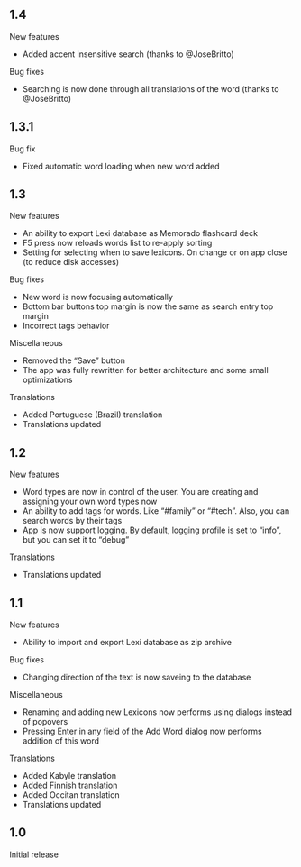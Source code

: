 ## 1.4
<p>New features</p>
<ul>
  <li>Added accent insensitive search (thanks to @JoseBritto)</li>
</ul>
<p>Bug fixes</p>
<ul>
  <li>Searching is now done through all translations of the word (thanks to @JoseBritto)</li>
</ul>

## 1.3.1
<p>Bug fix</p>
<ul>
  <li>Fixed automatic word loading when new word added</li>
</ul>

## 1.3
<p>New features</p>
<ul>
  <li>An ability to export Lexi database as Memorado flashcard deck</li>
  <li>F5 press now reloads words list to re-apply sorting</li>
  <li>Setting for selecting when to save lexicons. On change or on app close (to reduce disk accesses)</li>
</ul>
<p>Bug fixes</p>
<ul>
  <li>New word is now focusing automatically</li>
  <li>Bottom bar buttons top margin is now the same as search entry top margin</li>
  <li>Incorrect tags behavior</li>
</ul>
<p>Miscellaneous</p>
<ul>
  <li>Removed the “Save” button</li>
  <li>The app was fully rewritten for better architecture and some small optimizations</li>
</ul>
<p>Translations</p>
<ul>
  <li>Added Portuguese (Brazil) translation</li>
  <li>Translations updated</li>
</ul>

## 1.2
<p>New features</p>
<ul>
  <li>Word types are now in control of the user. You are creating and assigning your own word types now</li>
  <li>An ability to add tags for words. Like “#family” or “#tech”. Also, you can search words by their tags</li>
  <li>App is now support logging. By default, logging profile is set to “info”, but you can set it to “debug”</li>
</ul>
<p>Translations</p>
<ul>
  <li>Translations updated</li>
</ul>

## 1.1
<p>New features</p>
<ul>
  <li>Ability to import and export Lexi database as zip archive</li>
</ul>
<p>Bug fixes</p>
<ul>
  <li>Changing direction of the text is now saveing to the database</li>
</ul>
<p>Miscellaneous</p>
<ul>
  <li>Renaming and adding new Lexicons now performs using dialogs instead of popovers</li>
  <li>Pressing Enter in any field of the Add Word dialog now performs addition of this word</li>
</ul>
<p>Translations</p>
<ul>
  <li>Added Kabyle translation</li>
  <li>Added Finnish translation</li>
  <li>Added Occitan translation</li>
  <li>Translations updated</li>
</ul>

## 1.0
<p>Initial release</p>